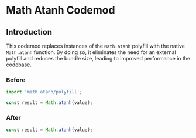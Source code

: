 # Math Atanh Codemod

## Introduction

This codemod replaces instances of the `Math.atanh` polyfill with the native `Math.atanh` function. By doing so, it eliminates the need for an external polyfill and reduces the bundle size, leading to improved performance in the codebase.

### Before

```javascript
import 'math.atanh/polyfill';

const result = Math.atanh(value);
```

### After

```javascript
const result = Math.atanh(value);
```